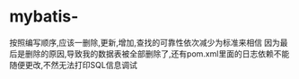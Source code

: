 # mybatis-
按照编写顺序,应该一删除,更新,增加,查找的可靠性依次减少为标准来相信
因为最后是删除的原因,导致我的数据表被全部删除了,还有pom.xml里面的日志依赖不能随便更改,不然无法打印SQL信息调试
